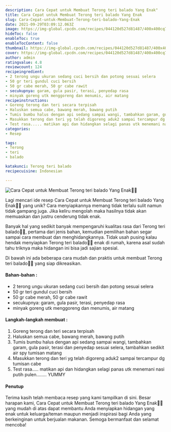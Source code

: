 ```yaml
---
description: Cara Cepat untuk Membuat Terong teri balado Yang Enak"
title: Cara Cepat untuk Membuat Terong teri balado Yang Enak
slug: Cara-Cepat-untuk-Membuat-Terong-teri-balado-Yang-Enak
date: 2021-09-29T03:09:12.063Z
image: https://img-global.cpcdn.com/recipes/044120d527d81487/400x400cq70/photo.jpg
hideToc: false
enableToc: true
enableTocContent: false
thumbnail: https://img-global.cpcdn.com/recipes/044120d527d81487/400x400cq70/photo.jpg
cover: https://img-global.cpcdn.com/recipes/044120d527d81487/400x400cq70/photo.jpg
author: admin
ratingvalue: 4.8
reviewcount: 124
recipeingredient:
- 2 terong ungu ukuran sedang cuci bersih dan potong sesuai selera
- 50 gr teri gundul cuci bersih
- 50 gr cabe merah, 50 gr cabe rawit
- secukupnya: garam, gula pasir, terasi, penyedap rasa
- minyak goreng utk menggoreng dan menumis, air matang
recipeinstructions:
- Goreng terong dan teri secara terpisah
- Haluskan semua cabe, bawang merah, bawang putih
- Tumis bumbu halus dengan api sedang sampai wangi, tambahkan garam, gula pasir, terasi dan penyedap sesuai selera, tambahkan sedikit air spy tumisan matang
- Masukkan terong dan teri yg telah digoreng aduk2 sampai tercampur dg tumisan cabe
- Test rasa..... matikan api dan hidangkan selagi panas utk menemani nasi putih pulen........ YUMMY
categories:
- Resep

tags:
- Terong
- teri
- balado

katakunci: Terong teri balado
recipecuisine: Indonesian

---
```


![Cara Cepat untuk Membuat Terong teri balado Yang Enak👩‍🍳](https://img-global.cpcdn.com/recipes/044120d527d81487/400x400cq70/photo.jpg)

Lagi mencari ide resep Cara Cepat untuk Membuat Terong teri balado Yang Enak👩‍🍳 yang unik? Cara menyiapkannya memang tidak terlalu sulit namun tidak gampang juga. Jika keliru mengolah maka hasilnya tidak akan memuaskan dan justru cenderung tidak enak.

Banyak hal yang sedikit banyak mempengaruhi kualitas rasa dari Terong teri balado👩‍🍳, pertama dari jenis bahan, kemudian pemilihan bahan segar sampai cara membuat dan menghidangkannya. Tidak usah pusing kalau hendak menyiapkan Terong teri balado👩‍🍳 enak di rumah, karena asal sudah tahu triknya maka hidangan ini bisa jadi sajian spesial.

Di bawah ini ada beberapa cara mudah dan praktis untuk membuat Terong teri balado👩‍🍳 yang siap dikreasikan.

<!--inarticleads1-->

#### Bahan-bahan :

- 2 terong ungu ukuran sedang cuci bersih dan potong sesuai selera
- 50 gr teri gundul cuci bersih
- 50 gr cabe merah, 50 gr cabe rawit
- secukupnya: garam, gula pasir, terasi, penyedap rasa
- minyak goreng utk menggoreng dan menumis, air matang

<!--inarticleads2-->

#### Langkah-langkah membuat :

1. Goreng terong dan teri secara terpisah
1. Haluskan semua cabe, bawang merah, bawang putih
1. Tumis bumbu halus dengan api sedang sampai wangi, tambahkan garam, gula pasir, terasi dan penyedap sesuai selera, tambahkan sedikit air spy tumisan matang
1. Masukkan terong dan teri yg telah digoreng aduk2 sampai tercampur dg tumisan cabe
1. Test rasa..... matikan api dan hidangkan selagi panas utk menemani nasi putih pulen........ YUMMY

#### Penutup

Terima kasih telah membaca resep yang kami tampilkan di sini. Besar harapan kami, Cara Cepat untuk Membuat Terong teri balado Yang Enak👩‍🍳 yang mudah di atas dapat membantu Anda menyiapkan hidangan yang enak untuk keluarga/teman maupun menjadi inspirasi bagi Anda yang berkeinginan untuk berjualan makanan. Semoga bermanfaat dan selamat mencoba!